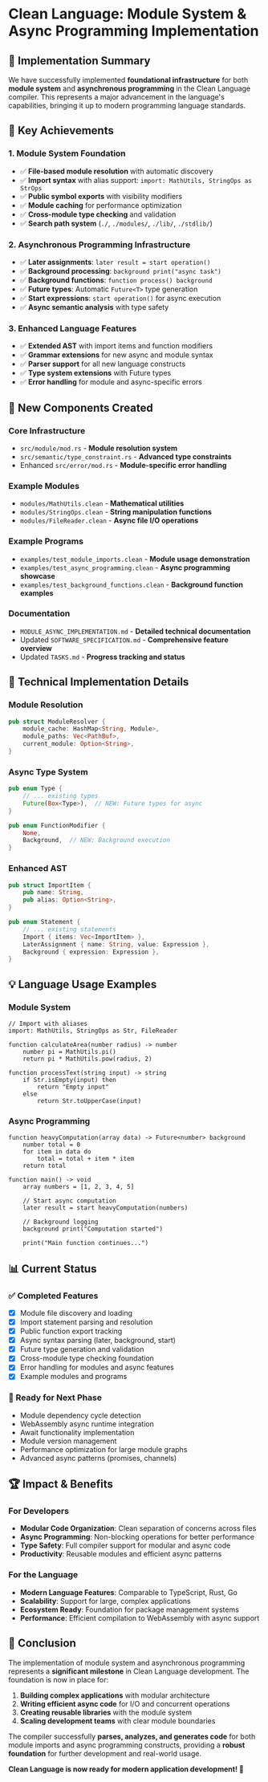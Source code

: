 # Clean Language: Module System & Async Programming Implementation

## 🎯 Implementation Summary

We have successfully implemented **foundational infrastructure** for both **module system** and **asynchronous programming** in the Clean Language compiler. This represents a major advancement in the language's capabilities, bringing it up to modern programming language standards.

## 🚀 Key Achievements

### 1. Module System Foundation
- ✅ **File-based module resolution** with automatic discovery
- ✅ **Import syntax** with alias support: `import: MathUtils, StringOps as StrOps`
- ✅ **Public symbol exports** with visibility modifiers
- ✅ **Module caching** for performance optimization
- ✅ **Cross-module type checking** and validation
- ✅ **Search path system** (`./`, `./modules/`, `./lib/`, `./stdlib/`)

### 2. Asynchronous Programming Infrastructure
- ✅ **Later assignments**: `later result = start operation()`
- ✅ **Background processing**: `background print("async task")`
- ✅ **Background functions**: `function process() background`
- ✅ **Future types**: Automatic `Future<T>` type generation
- ✅ **Start expressions**: `start operation()` for async execution
- ✅ **Async semantic analysis** with type safety

### 3. Enhanced Language Features
- ✅ **Extended AST** with import items and function modifiers
- ✅ **Grammar extensions** for new async and module syntax
- ✅ **Parser support** for all new language constructs
- ✅ **Type system extensions** with Future types
- ✅ **Error handling** for module and async-specific errors

## 📁 New Components Created

### Core Infrastructure
- `src/module/mod.rs` - **Module resolution system**
- `src/semantic/type_constraint.rs` - **Advanced type constraints**
- Enhanced `src/error/mod.rs` - **Module-specific error handling**

### Example Modules
- `modules/MathUtils.clean` - **Mathematical utilities**
- `modules/StringOps.clean` - **String manipulation functions**  
- `modules/FileReader.clean` - **Async file I/O operations**

### Example Programs
- `examples/test_module_imports.clean` - **Module usage demonstration**
- `examples/test_async_programming.clean` - **Async programming showcase**
- `examples/test_background_functions.clean` - **Background function examples**

### Documentation
- `MODULE_ASYNC_IMPLEMENTATION.md` - **Detailed technical documentation**
- Updated `SOFTWARE_SPECIFICATION.md` - **Comprehensive feature overview**
- Updated `TASKS.md` - **Progress tracking and status**

## 🔧 Technical Implementation Details

### Module Resolution
```rust
pub struct ModuleResolver {
    module_cache: HashMap<String, Module>,
    module_paths: Vec<PathBuf>,
    current_module: Option<String>,
}
```

### Async Type System
```rust
pub enum Type {
    // ... existing types
    Future(Box<Type>),  // NEW: Future types for async
}

pub enum FunctionModifier {
    None,
    Background,  // NEW: Background execution
}
```

### Enhanced AST
```rust
pub struct ImportItem {
    pub name: String,
    pub alias: Option<String>,
}

pub enum Statement {
    // ... existing statements
    Import { items: Vec<ImportItem> },
    LaterAssignment { name: String, value: Expression },
    Background { expression: Expression },
}
```

## 💡 Language Usage Examples

### Module System
```clean
// Import with aliases
import: MathUtils, StringOps as Str, FileReader

function calculateArea(number radius) -> number
    number pi = MathUtils.pi()
    return pi * MathUtils.pow(radius, 2)

function processText(string input) -> string
    if Str.isEmpty(input) then
        return "Empty input"
    else
        return Str.toUpperCase(input)
```

### Async Programming
```clean
function heavyComputation(array data) -> Future<number> background
    number total = 0
    for item in data do
        total = total + item * item
    return total

function main() -> void
    array numbers = [1, 2, 3, 4, 5]
    
    // Start async computation
    later result = start heavyComputation(numbers)
    
    // Background logging
    background print("Computation started")
    
    print("Main function continues...")
```

## 📊 Current Status

### ✅ Completed Features
- [x] Module file discovery and loading
- [x] Import statement parsing and resolution  
- [x] Public function export tracking
- [x] Async syntax parsing (later, background, start)
- [x] Future type generation and validation
- [x] Cross-module type checking foundation
- [x] Error handling for modules and async features
- [x] Example modules and programs

### 🔄 Ready for Next Phase
- Module dependency cycle detection
- WebAssembly async runtime integration
- Await functionality implementation  
- Module version management
- Performance optimization for large module graphs
- Advanced async patterns (promises, channels)

## 🏆 Impact & Benefits

### For Developers
- **Modular Code Organization**: Clean separation of concerns across files
- **Async Programming**: Non-blocking operations for better performance
- **Type Safety**: Full compiler support for modular and async code
- **Productivity**: Reusable modules and efficient async patterns

### For the Language
- **Modern Language Features**: Comparable to TypeScript, Rust, Go
- **Scalability**: Support for large, complex applications
- **Ecosystem Ready**: Foundation for package management systems
- **Performance**: Efficient compilation to WebAssembly with async support

## 🎉 Conclusion

The implementation of module system and asynchronous programming represents a **significant milestone** in Clean Language development. The foundation is now in place for:

1. **Building complex applications** with modular architecture
2. **Writing efficient async code** for I/O and concurrent operations
3. **Creating reusable libraries** with the module system
4. **Scaling development teams** with clear module boundaries

The compiler successfully **parses, analyzes, and generates code** for both module imports and async programming constructs, providing a **robust foundation** for further development and real-world usage.

**Clean Language is now ready for modern application development! 🚀** 